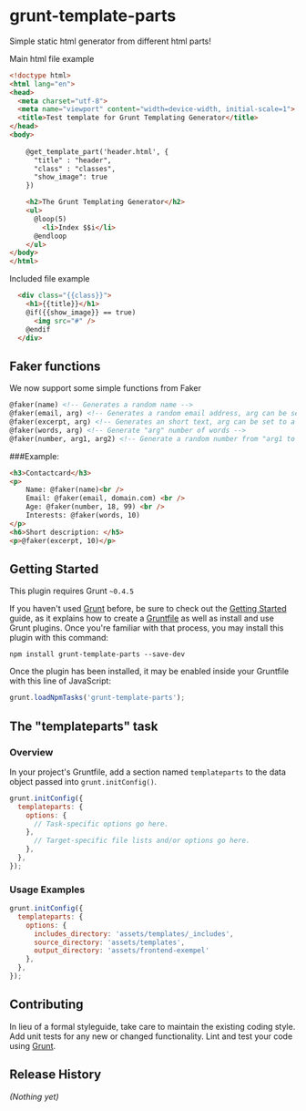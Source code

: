 # grunt-template-parts

Simple static html generator from different html parts!


Main html file example

```html
<!doctype html>
<html lang="en">
<head>
  <meta charset="utf-8">
  <meta name="viewport" content="width=device-width, initial-scale=1">
  <title>Test template for Grunt Templating Generator</title>
</head>
<body>
    
    @get_template_part('header.html', {
      "title" : "header",
      "class" : "classes",
      "show_image": true
    })

    <h2>The Grunt Templating Generator</h2>
    <ul>
      @loop(5)
        <li>Index $$i</li>
      @endloop
    </ul>
</body>
</html>
```
Included file example


```html
  <div class="{{class}}">
    <h1>{{title}}</h1>
    @if({{show_image}} == true)
      <img src="#" />
    @endif
  </div>
```

## Faker functions
We now support some simple functions from Faker

```html
@faker(name) <!-- Generates a random name -->
@faker(email, arg) <!-- Generates a random email address, arg can be set to force a specific domain. -->
@faker(excerpt, arg) <!-- Generates an short text, arg can be set to a number to set the number of sentences. -->
@faker(words, arg) <!-- Generate "arg" number of words -->
@faker(number, arg1, arg2) <!-- Generate a random number from "arg1 to arg2" -->
```

###Example:
```html
<h3>Contactcard</h3>
<p>
    Name: @faker(name)<br />
    Email: @faker(email, domain.com) <br />
    Age: @faker(number, 18, 99) <br />
    Interests: @faker(words, 10)  
</p>
<h6>Short description: </h5>
<p>@faker(excerpt, 10)</p>
```


## Getting Started
This plugin requires Grunt `~0.4.5`

If you haven't used [Grunt](http://gruntjs.com/) before, be sure to check out the [Getting Started](http://gruntjs.com/getting-started) guide, as it explains how to create a [Gruntfile](http://gruntjs.com/sample-gruntfile) as well as install and use Grunt plugins. Once you're familiar with that process, you may install this plugin with this command:

```shell
npm install grunt-template-parts --save-dev
```

Once the plugin has been installed, it may be enabled inside your Gruntfile with this line of JavaScript:

```js
grunt.loadNpmTasks('grunt-template-parts');
```

## The "templateparts" task

### Overview
In your project's Gruntfile, add a section named `templateparts` to the data object passed into `grunt.initConfig()`.

```js
grunt.initConfig({
  templateparts: {
    options: {
      // Task-specific options go here.
    },
      // Target-specific file lists and/or options go here.
    },
  },
});
```


### Usage Examples


```js
grunt.initConfig({
  templateparts: {
    options: {
      includes_directory: 'assets/templates/_includes',
      source_directory: 'assets/templates',
      output_directory: 'assets/frontend-exempel'
    },
  },
});
```

## Contributing
In lieu of a formal styleguide, take care to maintain the existing coding style. Add unit tests for any new or changed functionality. Lint and test your code using [Grunt](http://gruntjs.com/).

## Release History
_(Nothing yet)_
